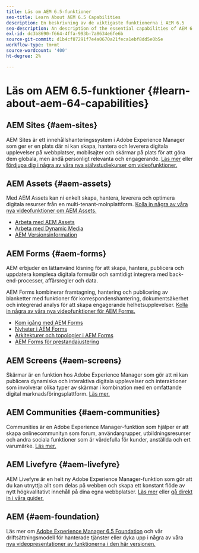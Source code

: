 ```yaml
---
title: Läs om AEM 6.5-funktioner
seo-title: Learn About AEM 6.5 Capabilities
description: En beskrivning av de viktigaste funktionerna i AEM 6.5
seo-description: An description of the essential capabilities of AEM 6.5
exl-id: dc3b8690-f664-4ffa-993b-7a8634e6fe6b
source-git-commit: d1b4cf87291f7e4a0670a21feca1ebf8dd5e0b5e
workflow-type: tm+mt
source-wordcount: '400'
ht-degree: 2%

---
```


# Läs om AEM 6.5-funktioner {#learn-about-aem-64-capabilities}

## AEM Sites {#aem-sites}

AEM Sites är ett innehållshanteringssystem i Adobe Experience Manager som ger er en plats där ni kan skapa, hantera och leverera digitala upplevelser på webbplatser, mobilsajter och skärmar på plats för att göra dem globala, men ändå personligt relevanta och engagerande. [Läs mer](http://www.adobe.com/marketing-cloud/enterprise-content-management/web-cms.html) eller [fördjupa dig i några av våra nya självstudiekurser om videofunktioner.](https://helpx.adobe.com/experience-manager/kt/sites/index/aem-6-5-sites.html)

## AEM Assets {#aem-assets}

Med AEM Assets kan ni enkelt skapa, hantera, leverera och optimera digitala resurser från en multi-tenant-molnplattform. [Kolla in några av våra nya videofunktioner om AEM Assets.](https://helpx.adobe.com/experience-manager/kt/assets/index/aem-6-4-assets.html)

* [Arbeta med AEM Assets](/help/assets/manage-assets.md)
* [Arbeta med Dynamic Media](/help/assets/dynamic-media.md)
* [AEM Versionsinformation](/help/release-notes/release-notes.md)

## AEM Forms {#aem-forms}

AEM erbjuder en lättanvänd lösning för att skapa, hantera, publicera och uppdatera komplexa digitala formulär och samtidigt integrera med back-end-processer, affärsregler och data.

AEM Forms kombinerar framtagning, hantering och publicering av blanketter med funktioner för korrespondenshantering, dokumentsäkerhet och integrerad analys för att skapa engagerande helhetsupplevelser. [Kolla in några av våra nya videofunktioner för AEM Forms.](https://helpx.adobe.com/experience-manager/kt/forms/index/aem-6-5-forms.html)

* [Kom igång med AEM Forms](/help/forms/using/introduction-aem-forms.md)
* [Nyheter i AEM Forms](/help/forms/using/whats-new.md)
* [Arkitekturer och topologier i AEM Forms](/help/forms/using/aem-forms-architecture-deployment.md)
* [AEM Forms för prestandajustering](/help/forms/using/performance-tuning-aem-forms.md)

## AEM Screens {#aem-screens}

Skärmar är en funktion hos Adobe Experience Manager som gör att ni kan publicera dynamiska och interaktiva digitala upplevelser och interaktioner som involverar olika typer av skärmar i kombination med en omfattande digital marknadsföringsplattform.  [Läs mer.](https://docs.adobe.com/content/help/en/experience-manager-screens/user-guide/aem-screens-introduction.html)

## AEM Communities {#aem-communities}

Communities är en Adobe Experience Manager-funktion som hjälper er att skapa onlinecommunityn som forum, användargrupper, utbildningsresurser och andra sociala funktioner som är värdefulla för kunder, anställda och ert varumärke. [Läs mer.](http://www.adobe.com/marketing-cloud/enterprise-content-management/social-community-cms.html)

## AEM Livefyre {#aem-livefyre}

AEM Livefyre är en helt ny Adobe Experience Manager-funktion som gör att du kan utnyttja allt som delas på webben och skapa ett konstant flöde av nytt högkvalitativt innehåll på dina egna webbplatser. [Läs mer](http://www.adobe.com/marketing-cloud/enterprise-content-management/ugc-content-platform.html) eller [gå direkt in i våra guider.](https://answers.livefyre.com/product/livefyre-for-adobe-experience-manager-aem/)

## AEM {#aem-foundation}

Läs mer om [Adobe Experience Manager 6.5 Foundation](/help/sites-deploying/home.md) och vår driftsättningsmodell för hanterade tjänster eller dyka upp i några av våra [nya videopresentationer av funktionerna i den här versionen.](https://helpx.adobe.com/experience-manager/kt/sites/index/aem-6-5-sites.html)
